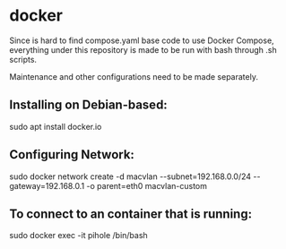 # docker

Since is hard to find compose.yaml base code to use Docker Compose,
everything under this repository is made to be run with bash through .sh scripts.

Maintenance and other configurations need to be made separately.

## Installing on Debian-based:
sudo apt install docker.io

## Configuring Network:
sudo docker network create -d macvlan --subnet=192.168.0.0/24 --gateway=192.168.0.1 -o parent=eth0 macvlan-custom

## To connect to an container that is running:
sudo docker exec -it pihole /bin/bash
